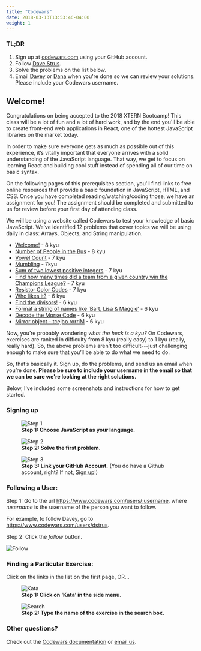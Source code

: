 ```yaml
---
title: "Codewars"
date: 2018-03-13T13:53:46-04:00
weight: 1
---
```


### TL;DR

1. Sign up at [codewars.com](https://codewars.com) using your GitHub account.
2. Follow [Dave Strus](https://www.codewars.com/users/dstrus).
3. Solve the problems on the list below.
4. Email [Davey](mailto:davey@fretless.com) or [Dana](mailto:dana@fretless.com) when you're done so we can review your solutions. Please include your Codewars username.

## Welcome!

Congratulations on being accepted to the 2018 XTERN Bootcamp! This class will be a lot of fun and a lot of hard work, and by the end you'll be able to create front-end web applications in React, one of the hottest JavaScript libraries on the market today. 

In order to make sure everyone gets as much as possible out of this experience, it’s vitally important that everyone arrives with a solid understanding of the JavaScript language. That way, we get to focus on learning React and building cool stuff instead of spending all of our time on basic syntax.

On the following pages of this prerequisites section, you'll find links to free online resources that provide a basic foundation in JavaScript, HTML, and CSS. Once you have completed reading/watching/coding those, we have an assignment for you! The assignment should be completed and submitted to us for review before your first day of attending class.

We will be using a website called Codewars to test your knowledge of basic JavaScript. We’ve identified 12 problems that cover topics we will be using daily in class: Arrays, Objects, and String manipulation.

* [Welcome!](https://www.codewars.com/kata/welcome) - 8 kyu
* [Number of People in the Bus](https://www.codewars.com/kata/number-of-people-in-the-bus) - 8 kyu
* [Vowel Count](https://www.codewars.com/kata/vowel-count) - 7 kyu
* [Mumbling](https://www.codewars.com/kata/mumbling) - 7kyu
* [Sum of two lowest positive integers](https://www.codewars.com/kata/sum-of-two-lowest-positive-integers) - 7 kyu
* [Find how many times did a team from a given country win the Champions League?](https://www.codewars.com/kata/find-how-many-times-did-a-team-from-a-given-country-win-the-champions-league) - 7 kyu
* [Resistor Color Codes](https://www.codewars.com/kata/resistor-color-codes) - 7 kyu
* [Who likes it?](https://www.codewars.com/kata/who-likes-it) - 6 kyu
* [Find the divisors!](https://www.codewars.com/kata/find-the-divisors) - 6 kyu
* [Format a string of names like ‘Bart, Lisa & Maggie’](https://www.codewars.com/kata/format-a-string-of-names-like-bart-lisa-and-maggie) - 6 kyu
* [Decode the Morse Code](https://www.codewars.com/kata/decode-the-morse-code) - 6 kyu
* [Mirror object - tcejbo rorriM](https://www.codewars.com/kata/mirror-object-tcejbo-rorrim) - 6 kyu

Now, you’re probably wondering _what the heck is a kyu?_ On Codewars, exercises are ranked in difficulty from 8 kyu (really easy) to 1 kyu (really, really hard).  So, the above problems aren't too difficult---just challenging enough to make sure that you’ll be able to do what we need to do.

So, that’s basically it. Sign up, do the problems, and send us an email when you’re done. **Please be sure to include your username in the email so that we can be sure we're looking at the right solutions.**

Below, I’ve included some screenshots and instructions for how to get started.

### Signing up

<figure>
<img src="/images/cw-ss-01.png" alt="Step 1">
<figcaption><strong>Step 1:  Choose JavaScript as your language.</strong></figcaption>
</figure>

<figure>
<img src="/images/cw-ss-02.png" alt="Step 2">
<figcaption><strong>Step 2: Solve the first problem.</strong></figcaption>
</figure>

<figure>
<img src="/images/cw-ss-03.png" alt="Step 3">
<figcaption><strong>Step 3:  Link your GitHub Account.</strong> (You do have a Github account, right? If not, <a href="https://github.com/">Sign up</a>!)</figcaption>
</figure>

### Following a User:

Step 1:  Go to the url https://www.codewars.com/users/:username, where _:username_ is the username of the person you want to follow.

For example, to follow Davey, go to https://www.codewars.com/users/dstrus.  

Step 2:  Click the _follow_ button.

![Follow](/images/cw-ss-04.png)

### Finding a Particular Exercise:

Click on the links in the list on the first page, OR...

<figure>
<img src="/images/cw-ss-05.png" alt="Kata">
<figcaption><strong>Step 1:  Click on ‘Kata’ in the side menu.</strong></figcaption>
</figure>

<figure>
<img src="/images/cw-ss-06.png" alt="Search">
<figcaption><strong>Step 2:  Type the name of the exercise in the search box.</strong></figcaption>
</figure>

### Other questions?

Check out the [Codewars documentation](https://www.codewars.com/docs) or [email us](mailto:davey@fretless.com,dana@fretless.com?subject=HALP).
